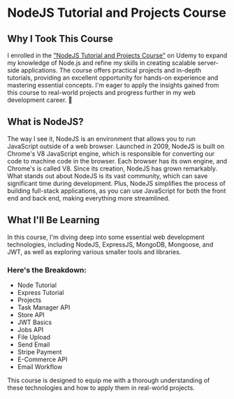 # NodeJS Tutorial and Projects Course

## Why I Took This Course

I enrolled in the ["NodeJS Tutorial and Projects Course"](https://www.udemy.com/share/104VV03@er19hlJXwmWoAYVjMi0kPZkpb-4ylXAp09Zhx8fYzcgHHRcbQiVvjE9COIG7xgvnZw==/) on Udemy to expand my knowledge of Node.js and refine my skills in creating scalable server-side applications. The course offers practical projects and in-depth tutorials, providing an excellent opportunity for hands-on experience and mastering essential concepts. I'm eager to apply the insights gained from this course to real-world projects and progress further in my web development career. 🚀

## What is NodeJS?

The way I see it, NodeJS is an environment that allows you to run JavaScript outside of a web browser. Launched in 2009, NodeJS is built on Chrome's V8 JavaScript engine, which is responsible for converting our code to machine code in the browser. Each browser has its own engine, and Chrome's is called V8. Since its creation, NodeJS has grown remarkably. What stands out about NodeJS is its vast community, which can save significant time during development. Plus, NodeJS simplifies the process of building full-stack applications, as you can use JavaScript for both the front end and back end, making everything more streamlined.

## What I'll Be Learning

In this course, I'm diving deep into some essential web development technologies, including NodeJS, ExpressJS, MongoDB, Mongoose, and JWT, as well as exploring various smaller tools and libraries.

### Here's the Breakdown:

- Node Tutorial
- Express Tutorial
- Projects
- Task Manager API
- Store API
- JWT Basics
- Jobs API
- File Upload
- Send Email
- Stripe Payment
- E-Commerce API
- Email Workflow

This course is designed to equip me with a thorough understanding of these technologies and how to apply them in real-world projects.
